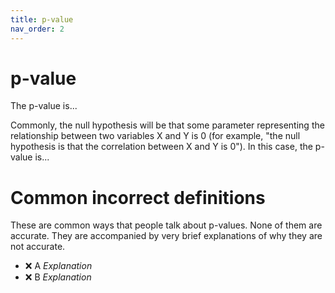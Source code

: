```yaml
---
title: p-value
nav_order: 2
---
```


# p-value

The p-value is...

Commonly, the null hypothesis will be that some parameter representing the relationship between two variables X and Y is 0 (for example, "the null hypothesis is that the correlation between X and Y is 0"). In this case, the p-value is...

# Common incorrect definitions

These are common ways that people talk about p-values. None of them are accurate. They are accompanied by very brief explanations of why they are not accurate.

* ❌ A *Explanation*
* ❌ B *Explanation*
